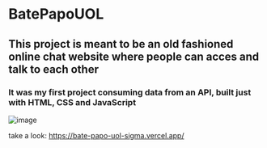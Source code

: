 <h1>BatePapoUOL</h1>

<h2>This project is meant to be an old fashioned online chat website where people can acces and talk to each other</h2>

<h3>It was my first project consuming data from an API, built just with HTML, CSS and JavaScript</h3>

![image](https://user-images.githubusercontent.com/106840825/211628903-3f3f4e04-4f7f-4f21-a1e1-977650315767.png)

take a look: https://bate-papo-uol-sigma.vercel.app/
